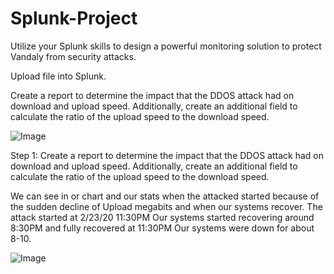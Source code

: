 # Splunk-Project
Utilize your Splunk skills to design a powerful monitoring solution to protect Vandaly from security attacks.

Upload file into Splunk.

Create a report to determine the impact that the DDOS attack had on download and upload speed. Additionally, create an additional field to calculate the ratio of the upload speed to the download speed.

![Image](https://user-images.githubusercontent.com/98360708/185762541-914fd67f-fe2b-43b2-8f1f-8b42666291d4.png)

Step 1: Create a report to determine the impact that the DDOS attack had on download and upload speed. Additionally, create an additional field to calculate the ratio of the upload speed to the download speed.

We can see in or chart and our stats when the attacked started because of the sudden decline of Upload megabits and when our systems recover.
The attack started at 2/23/20 11:30PM
Our systems started recovering around 8:30PM and fully recovered at 11:30PM
Our systems were down for about 8-10.

![Image](https://user-images.githubusercontent.com/98360708/185762640-1564fa91-21c5-46ef-8028-56c7b255e37c.png)
